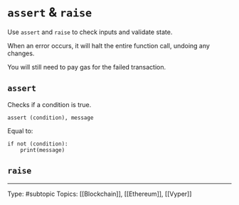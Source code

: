 # `assert` & `raise`

Use `assert` and `raise` to check inputs and validate state.

When an error occurs, it will halt the entire function call, undoing any changes.

You will still need to pay gas for the failed transaction.

## `assert`

Checks if a condition is true.

```vyper
assert (condition), message
```

Equal to:
```
if not (condition):
	print(message)
```

## `raise`


___
Type: #subtopic 
Topics: [[Blockchain]], [[Ethereum]], [[Vyper]]

